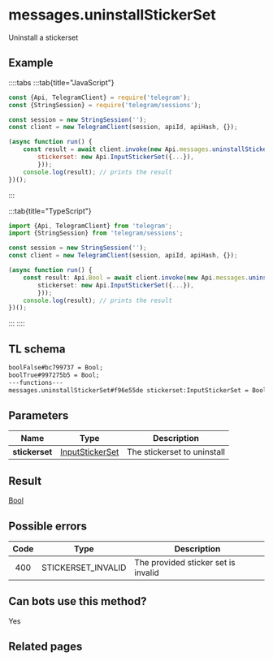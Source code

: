 # messages.uninstallStickerSet

Uninstall a stickerset

## Example

::::tabs
:::tab{title="JavaScript"}

```js
const {Api, TelegramClient} = require('telegram');
const {StringSession} = require('telegram/sessions');

const session = new StringSession('');
const client = new TelegramClient(session, apiId, apiHash, {});

(async function run() {
    const result = await client.invoke(new Api.messages.uninstallStickerSet({
		stickerset: new Api.InputStickerSet({...}),
		}));
    console.log(result); // prints the result
})();
```

:::

:::tab{title="TypeScript"}

```ts
import {Api, TelegramClient} from 'telegram';
import {StringSession} from 'telegram/sessions';

const session = new StringSession('');
const client = new TelegramClient(session, apiId, apiHash, {});

(async function run() {
    const result: Api.Bool = await client.invoke(new Api.messages.uninstallStickerSet({
		stickerset: new Api.InputStickerSet({...}),
		}));
    console.log(result); // prints the result
})();
```

:::
::::

## TL schema

```txt
boolFalse#bc799737 = Bool;
boolTrue#997275b5 = Bool;
---functions---
messages.uninstallStickerSet#f96e55de stickerset:InputStickerSet = Bool;
```

## Parameters

|      Name      | Type                                                              | Description                 |
| :------------: | ----------------------------------------------------------------- | --------------------------- |
| **stickerset** | [InputStickerSet](https://core.telegram.org/type/InputStickerSet) | The stickerset to uninstall |

## Result

[Bool](https://core.telegram.org/type/Bool)

## Possible errors

| Code | Type               | Description                         |
| :--: | ------------------ | ----------------------------------- |
| 400  | STICKERSET_INVALID | The provided sticker set is invalid |

## Can bots use this method?

Yes

## Related pages
